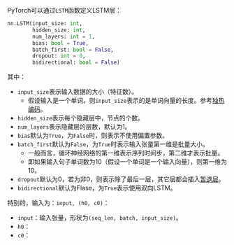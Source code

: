 PyTorch可以通过`LSTM`函数定义LSTM层：
```python
nn.LSTM(input_size: int, 
		hidden_size: int, 
		num_layers: int = 1,
		bias: bool = True,
		batch_first: bool = False,
		dropout: int = 0,
		bidirectional: bool = False)
```
其中：
- `input_size`表示输入数据的大小（特征数）。
	- 假设输入是一个单词，则`input_size`表示的是单词向量的长度。参考[独热编码](机器学习/PyTorch/基础/独热编码.md)。
- `hidden_size`表示每个隐藏层中，节点的个数。
- `num_layers`表示隐藏层的层数，默认为1。
- `bias`默认为`True`，为`False`时，则表示不使用偏置参数。
- `batch_first`默认为`False`，为`True`时表示输入张量第一维是批量大小。
	- 一般而言，循环神经网络的第一维表示序列时间步，第二维才表示批量。
	- 即如果输入句子单词数为10（假设一个单词是一个输入向量），则第一维为10。
- `dropout`默认为0，若为非0，则表示除了最后一层，其它层都会插入[暂退层](定义暂退层.md)。
- `bidirectional`默认为Flase，为`True`表示使用双向LSTM。

特别的，输入为：`input, (h0, c0)`：
- `input`：输入张量，形状为`(seq_len, batch, input_size)`。
- `h0`：
- `c0`：